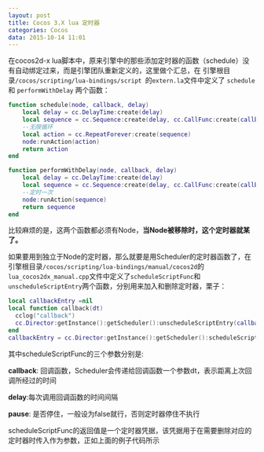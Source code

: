 ```yaml
---
layout: post
title: Cocos 3.X lua 定时器
categories: Cocos
data: 2015-10-14 11:01
---
```


在cocos2d-x lua脚本中，原来引擎中的那些添加定时器的函数（schedule）没有自动绑定过来，而是引擎团队重新定义的，这里做个汇总，在 引擎根目录`/cocos/scripting/lua-bindings/script `的`extern.la`文件中定义了 `schedule `和 `performWithDelay` 两个函数：

``` lua
function schedule(node, callback, delay)
    local delay = cc.DelayTime:create(delay)
    local sequence = cc.Sequence:create(delay, cc.CallFunc:create(callback))
  	--无限循环
    local action = cc.RepeatForever:create(sequence)
    node:runAction(action)
    return action
end
```

``` lua
function performWithDelay(node, callback, delay)
    local delay = cc.DelayTime:create(delay)
    local sequence = cc.Sequence:create(delay, cc.CallFunc:create(callback))
  	--定时一次
    node:runAction(sequence)
    return sequence
end
```

比较麻烦的是，这两个函数都必须有Node，__当Node被移除时，这个定时器就某了。__

如果要用到独立于Node的定时器，那么就要是用Scheduler的定时器函数了，在引擎根目录`/cocos/scripting/lua-bindings/manual/cocos2d`的`lua_cocos2dx_manual.cpp`文件中定义了`scheduleScriptFunc`和`unscheduleScriptEntry`两个函数，分别用来加入和删除定时器，栗子：

``` lua
local callbackEntry =nil
local function callback(dt)
  cclog("callback")
  cc.Director:getInstance():getScheduler():unscheduleScriptEntry(callbackEntry)
end
callbackEntry = cc.Director:getInstance():getScheduler():scheduleScriptFunc(callback, 3, false)
```

其中scheduleScriptFunc的三个参数分别是:

__callback__: 回调函数，Scheduler会传递给回调函数一个参数dt，表示距离上次回调所经过的时间

__delay__:每次调用回调函数的时间间隔

__pause__: 是否停住，一般设为false就行，否则定时器停住不执行

scheduleScriptFunc的返回值是一个定时器凭据，该凭据用于在需要删除对应的定时器时传入作为参数，正如上面的例子代码所示